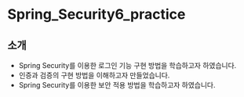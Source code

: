 # Spring_Security6_practice

## 소개 

- Spring Security를 이용한 로그인 기능 구현 방법을 학습하고자 하였습니다.
- 인증과 검증의 구현 방법을 이해하고자 만들었습니다.
- Spring Security를 이용한 보안 적용 방법을 학습하고자 하였습니다.
